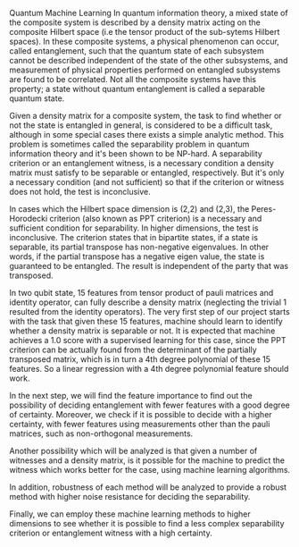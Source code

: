 Quantum Machine Learning
In quantum information theory, a mixed state of the composite system is described by a density matrix acting on the composite Hilbert space (i.e the tensor product of the sub-sytems Hilbert spaces). In these composite systems, a physical phenomenon can occur, called entanglement, such that the quantum state of each subsystem cannot be described independent of the state of the other subsystems, and measurement of physical properties performed on entangled subsystems are found to be correlated. Not all the composite systems have this property; a state without quantum entanglement is called a separable quantum state.

Given a density matrix for a composite system, the task to find whether or not the state is entangled in general, is considered to be a difficult task, although in some special cases there exists a simple analytic method. This problem is sometimes called the separability problem in quantum information theory and it's been shown to be NP-hard. A separability criterion or an entanglement witness, is a necessary condition a density matrix must satisfy to be separable or entangled, respectively. But it's only a necessary condition (and not sufficient) so that if the criterion or witness does not hold, the test is inconclusive.

In cases which the Hilbert space dimension is (2,2) and (2,3), the Peres-Horodecki criterion (also known as PPT criterion) is a necessary and sufficient condition for separability. In higher dimensions, the test is inconclusive. The criterion states that in bipartite states, if a state is separable, its partial transpose has non-negative eigenvalues. In other words, if the partial transpose has a negative eigen value, the state is guaranteed to be entangled. The result is independent of the party that was transposed.

In two qubit state, 15 features from tensor product of pauli matrices and identity operator, can fully describe a density matrix (neglecting the trivial 1 resulted from the identity operators). The very first step of our project starts with the task that given these 15 features, machine should learn to identify whether a density matrix is separable or not. It is expected that machine achieves a 1.0 score with a supervised learning for this case, since the PPT criterion can be actually found from the determinant of the partially transposed matrix, which is in turn a 4th degree polynomial of these 15 features. So a linear regression with a 4th degree polynomial feature should work.

In the next step, we will find the feature importance to find out the possibility of deciding entanglement with fewer features with a good degree of certainty. Moreover, we check if it is possible to decide with a higher certainty, with fewer features using measurements other than the pauli matrices, such as non-orthogonal measurements.

Another possibility which will be analyzed is that given a number of witnesses and a density matrix, is it possible for the machine to predict the witness which works better for the case, using machine learning algorithms.

In addition, robustness of each method will be analyzed to provide a robust method with higher noise resistance for deciding the separability.

Finally, we can employ these machine learning methods to higher dimensions to see whether it is possible to find a less complex separability criterion or entanglement witness with a high certainty.
